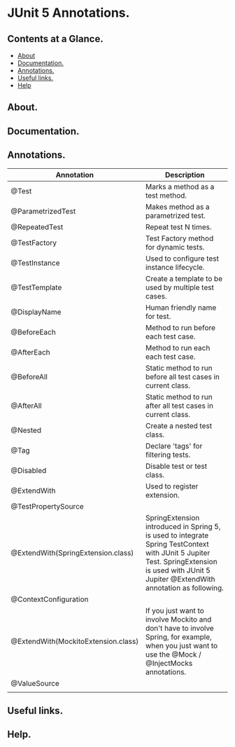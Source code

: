 # JUnit 5 Annotations.





## Contents at a Glance.
* [About](#about)
* [Documentation.](#documentation)
* [Annotations.](#annotations)
* [Useful links.](#useful-links)
* [Help](#help)





## About.





## Documentation.





## Annotations.

| Annotation                                            | Description                                                                                |
| ----------------------------------------------------- | ------------------------------------------------------------------------------------------ |
| @Test                                                 | Marks a method as a test method.                                                           |
| @ParametrizedTest                                     | Makes method as a parametrized test.                                                       |
| @RepeatedTest                                         | Repeat test N times.                                                                       |
| @TestFactory                                          | Test Factory method for dynamic tests.                                                     |
| @TestInstance                                         | Used to configure test instance lifecycle.                                                 |
| @TestTemplate                                         | Create a template to be used by multiple test cases.                                       |
| @DisplayName                                          | Human friendly name for test.                                                              |
| @BeforeEach                                           | Method to run before each test case.                                                       |
| @AfterEach                                            | Method to run each each test case.                                                         |
| @BeforeAll                                            | Static method to run before all test cases in current class.                               |
| @AfterAll                                             | Static method to run after all test cases in current class.                                |
| @Nested                                               | Create a nested test class.                                                                |
| @Tag                                                  | Declare 'tags' for filtering tests.                                                        |
| @Disabled                                             | Disable test or test class.                                                                |
| @ExtendWith                                           | Used to register extension.                                                                |
| @TestPropertySource                                   |                                                                                            |
| @ExtendWith(SpringExtension.class)                    | SpringExtension introduced in Spring 5, is used to integrate Spring TestContext with JUnit 5 Jupiter Test. SpringExtension is used with JUnit 5 Jupiter @ExtendWith annotation as following. |
| @ContextConfiguration                                 |                                                                                            |
| @ExtendWith(MockitoExtension.class)                   | If you just want to involve Mockito and don't have to involve Spring, for example, when you just want to use the @Mock / @InjectMocks annotations. |
| @ValueSource                                          |                                                                                            |
|                                                       |                                                                                            |





## Useful links.





## Help.





